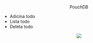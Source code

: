 <p align="center">
  PouchDB
</p>
<p align="center">
 <ul>
  <li>Adicina todo</li>
  <li>Lista todo</li>
  <li>Deleta todo</li>
 </ul>
</p>
<p align="center">
  <img src="https://github.com/luizpaulogroup/todo-PouchDB/blob/master/screens/photo.jpeg?raw=true" />
</p>
